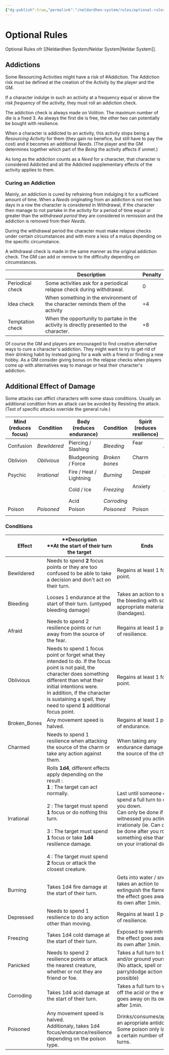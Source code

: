```yaml
---
{"dg-publish":true,"permalink":"/neldardhen-system/rules/optional-rules/"}
---
```



# Optional Rules
Optional Rules ofr [[Neldardhen System/Neldar System\|Neldar System]].
## Addictions
Some Resourcing Activities might have a risk of #Addiction. The Addiction risk must be defined at the creation of the Activity by the player and the GM.

If a character indulge in such an activity at a frequency equal or above the _risk frequency_ of the activity, they must roll an addiction check.

The addiction check is always made on Volition. The maximum number of die is a fixed 3. As always the first die is free, the other two can potentially be bought with resilience.

When a character is addicted to an activity, this activity stops being a _Resourcing Activity_ for them (they gain no benefice, but still have to pay the cost) and it becomes an additional _Needs_. (The player and the GM determines together which part of the _Being_ the activity affects if unmet.)

As long as the addiction counts as a _Need_ for a character, that character is considered Addicted and all the Addicted supplementary effects of the activity applies to them.

### Curing an Addiction
Mainly, an addiction is cured by refraining from indulging it for a sufficient amount of time. When a _Needs_ originating from an addiction is not met two days in a row the character is considered in Withdrawal, if the character then manage to not partake in the activity for a period of time equal or greater than the _withdrawal period_ they are considered in remission and the addiction is removed from their _Needs_.

During the withdrawal period the character must make relapse checks under certain circumstances and with more a less of a malus depending on the specific circumstance.

A withdrawal check is made in the same manner as the original addiction check. The GM can add or remove to the difficulty depending on circumstances.

|                  | **Description**                                                                         | **Penalty** |
| ---------------- | --------------------------------------------------------------------------------------- | ----------- |
| Periodical check | Some activities ask for a periodical relapse check during withdrawal.                   | 0           |
| Idea check       | When something in the environment of the character reminds them of the activity         | +4          |
| Temptation check | When the opportunity to partake in the activity is directly presented to the character. | +8          |

Of course the GM and players are encouraged to find creative alternative ways to cure a character's addiction. They might want to try to get rid of their drinking habit by instead going for a walk with a friend or finding a new hobby. As a GM consider giving bonus on the relapse checks when players come up with alternatives way to manage or heal their character's addiction.

## Additional Effect of Damage
Some attacks can afflict characters with some staus conditions. Usually an additional condition from an attack can be avoided by Resisting the attack. (Text of specific attacks override the general rule.)

| **Mind (reduces focus)** | Condition          | **Body (reduces endurance)** | Condition            | **Spirit (reduces resilience)** | Condition   |
| ------------------------ | ------------------ | ---------------------------- | -------------------- | ------------------------------- | ----------- |
| Confusion <br>           | _Bewildered  <br>_ | Piercing / Slashing          | _Bleeding_           | Fear<br><br>                    | _Afraid_    |
| Oblivion                 | _Oblivious_        | Bludgeoning / Force          | _Broken bones  <br>_ | Charm<br><br>                   | _Charmed_   |
| Psychic<br>              | _Irrational_       | Fire / Heat / Lightning      | _Burning  <br>_      | Despair<br><br>                 | _Depressed_ |
|                          |                    | Cold / Ice                   | _Freezing_           | Anxiety<br><br>                 | _Panicked_  |
|                          |                    | Acid                         | _Corroding_          |                                 |             |
| Poison                   | _Poisoned_         | Poison                       | _Poisoned_           | Poison<br>                      | _Poisoned_  |
|                          |                    |                              |                      |                                 |             |
### Conditions

| **Effect**   | **Description  <br>**At the start of their turn the target                                                                                                                                                                                                                                                                                     | **Ends  <br>**                                                                                                                                                                                                   |
| ------------ | ---------------------------------------------------------------------------------------------------------------------------------------------------------------------------------------------------------------------------------------------------------------------------------------------------------------------------------------------- | ---------------------------------------------------------------------------------------------------------------------------------------------------------------------------------------------------------------- |
| Bewildered   | Needs to spend **2** focus points or they are too confused to be able to take a decision and don't act on their turn.                                                                                                                                                                                                                          | Regains at least 1 focus point.                                                                                                                                                                                  |
| Bleeding     | Looses 1 endurance at the start of their turn. (untyped bleeding damage)                                                                                                                                                                                                                                                                       | Takes an action to stop the bleeding with some appropriate materials (bandages).                                                                                                                                 |
| Afraid       | Needs to spend 2 resilience points or run away from the source of the fear.                                                                                                                                                                                                                                                                    | Regains at least 1 point of resilience.                                                                                                                                                                          |
| Oblivious    | Needs to spend 1 focus point or forget what they intended to do. If the focus point is not paid, the character does something different than what their initial intentions were.  <br>In addition, if the character is sustaining a spell, they need to spend **1** additional focus point.                                                    | Regains at least 1 focus point.                                                                                                                                                                                  |
| Broken_Bones | Any movement speed is halved.                                                                                                                                                                                                                                                                                                                  | Regains at least 1 point of endurance.                                                                                                                                                                           |
| Charmed      | Needs to spend 1 resilience when attacking the source of the charm or take any action against them.                                                                                                                                                                                                                                            | When taking any endurance damage from the source of the charm.                                                                                                                                                   |
| Irrational   | Rolls **1d4**, different effects apply depending on the result :   <br>**1** : The target can act normally.<br><br>2 : The target must spend **1** focus or do nothing this turn.<br><br>3 : The target must spend **1** focus or take **1d4** resilience damage.<br><br>4 : The target must spend **2** focus or attack the closest creature. | Last until someone else spend a full turn to calm you down.  <br>Can only be done if they witnessed you acting irrationaly (ie. Can only be done after you roll something else than a 1 on your irrational die.) |
| Burning      | Takes 1d4 fire damage at the start of their turn.                                                                                                                                                                                                                                                                                              | Gets into water / snow or takes an action to extinguish the flames or the effect goes away on its own after 1min.                                                                                                |
| Depressed    | Needs to spend 1 resilience to do any action other than moving.                                                                                                                                                                                                                                                                                | Regains at least 1 point of resilience.                                                                                                                                                                          |
| Freezing     | Takes 1d4 cold damage at the start of their turn.                                                                                                                                                                                                                                                                                              | Exposed to warmth or the effect goes away on its own after 1min.                                                                                                                                                 |
| Panicked     | Needs to spend 2 resilience points or attack the nearest creature, whether or not they are friend or foe.                                                                                                                                                                                                                                      | Takes a full turn to breath and/or ground yourself. (No attack, spell or parry/dodge action possible)                                                                                                            |
| Corroding    | Takes 1d4 acid damage at the start of their turn.                                                                                                                                                                                                                                                                                              | Takes a full turn to wash off the acid or the effect goes away on its own after 1min.                                                                                                                            |
| Poisoned     | Any movement speed is halved.  <br>Additionaly, takes 1d4 focus/endurance/resilience depending on the poison type.                                                                                                                                                                                                                             | Drinks/consumes/applies an apropriate antidote. Some poison only last for a certain number of turns.                                                                                                             |
